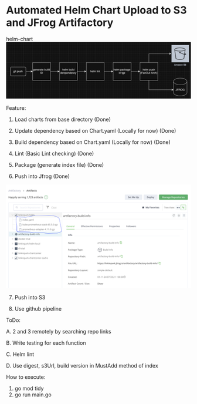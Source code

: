 
# Automated Helm Chart Upload to S3 and JFrog Artifactory

helm-chart
![helm-workflow](helm-workflow.png)


Feature:

1. Load charts from base directory (Done)

2. Update dependency based on Chart.yaml (Locally for now) (Done)

3. Build dependency based on Chart.yaml (Locally for now) (Done)

4. Lint (Basic Lint checking) (Done)

5. Package (generate index file) (Done)

6. Push into Jfrog (Done)

![jfrog-upload-success](jfrog-upload-success.png)


7. Push into S3

8. Use github pipeline

ToDo:

A. 2 and 3 remotely by searching repo links

B. Write testing for each function

C. Helm lint

D. Use digest, s3Url, build version in MustAdd method of index

How to execute:
1. go mod tidy
3. go run main.go